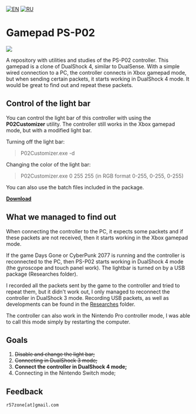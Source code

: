 [![EN](https://user-images.githubusercontent.com/9499881/33184537-7be87e86-d096-11e7-89bb-f3286f752bc6.png)](https://github.com/r57zone/Gamepad-PS-P02/) 
[![RU](https://user-images.githubusercontent.com/9499881/27683795-5b0fbac6-5cd8-11e7-929c-057833e01fb1.png)](https://github.com/r57zone/Gamepad-PS-P02/blob/master/README.RU.md) 
# Gamepad PS-P02
![](https://user-images.githubusercontent.com/9499881/127786126-91f82dbf-7a86-4ded-879c-6bf8f777e57f.jpg)

A repository with utilities and studies of the PS-P02 controller. This gamepad is a clone of DualShock 4, similar to DualSense. With a simple wired connection to a PC, the controller connects in Xbox gamepad mode, but when sending certain packets, it starts working in DualShock 4 mode. It would be great to find out and repeat these packets.

## Control of the light bar
You can control the light bar of this controller with using the **P02Customizer** utility. The controller still works in the Xbox gamepad mode, but with a modified light bar.



Turning off the light bar:
>P02Customizer.exe -d


Changing the color of the light bar:
>P02Customizer.exe 0 255 255
(in RGB format 0-255, 0-255, 0-255)


You can also use the batch files included in the package.



**[Download](https://github.com/r57zone/Gamepad-PS-P02/releases)**

## What we managed to find out
When connecting the controller to the PC, it expects some packets and if these packets are not received, then it starts working in the Xbox gamepad mode.



If the game Days Gone or CyberPunk 2077 is running and the controller is reconnected to the PC, then PS-P02 starts working in DualShock 4 mode (the gyroscope and touch panel work). The lightbar is turned on by a USB package (Researches folder). 



I recorded all the packets sent by the game to the controller and tried to repeat them, but it didn't work out, I only managed to reconnect the controller in DualShock 3 mode. Recording USB packets, as well as developments can be found in the [Researches](https://github.com/r57zone/Gamepad-PS-P02/tree/master/Researches) folder.



The controller can also work in the Nintendo Pro controller mode, I was able to call this mode simply by restarting the computer.

## Goals
1. ~~Disable and change the light bar;~~
2. ~~Connecting in DualShock 3 mode;~~
3. **Connect the controller in DualShock 4 mode;**
4. Connecting in the Nintendo Switch mode;

## Feedback
`r57zone[at]gmail.com`